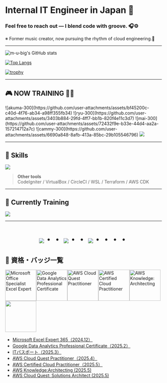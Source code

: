 # Internal IT Engineer in Japan 👋  
### Feel free to reach out — I blend code with groove. 🎧⚙️  
※ Former music creator, now pursuing the rhythm of cloud engineering.🎸


---

![m-u-big's GitHub stats](https://github-readme-stats.vercel.app/api?username=m-u-big&show_icons=true&theme=vue-dark)

[![Top Langs](https://github-readme-stats.vercel.app/api/top-langs/?username=m-u-big&layout=compact&theme=vue-dark)](https://github.com/anuraghazra/github-readme-stats)

[![trophy](https://github-profile-trophy.vercel.app/?username=m-u-big&theme=discord)](https://github.com/ryo-ma/github-profile-trophy)

---

## 🎮 NOW TRAINING 🏋️‍♂️

<p align="left">
    ![akuma-300](https://github.com/user-attachments/assets/bf45200c-c40d-4f76-ab34-a98ff355fb34)
![ryu-300](https://github.com/user-attachments/assets/3403b884-29fd-4ff7-bb1b-820f4e11c3d7)
![mai-300](https://github.com/user-attachments/assets/72432f9e-b33e-44d4-aa2a-157214712a7c)
![cammy-300](https://github.com/user-attachments/assets/6690a848-8afb-413a-85bc-29b105546796)

  </a>
  <a href="mailto:your.email@example.com">
    <img src="https://img.shields.io/badge/Gmail-d14836?style=flat-square&logo=Gmail&logoColor=white" />
  </a>
</p>

---

## 🧰 Skills

<img src="https://skillicons.dev/icons?i=html,css,js,typescript,firebase,react,vue,next,sqlite,mysql,github,vscode,docker,laravel,cakephp,discord,php,gitlab,jquery,aws,vite" />

<br />

> **Other tools**  
> CodeIgniter / VirtualBox / CircleCI / WSL / Terraform / AWS CDK

---

## 🔧 Currently Training

<img src="https://skillicons.dev/icons?i=react,next,typescript,mysql,laravel,docker,vscode,github" />

---

<!-- Decorative animation -->
<div align="center">
  <h1>
    <img src="https://user-images.githubusercontent.com/44926913/175852850-3fb6c715-1856-41ff-8c1f-94ce3b03b458.gif">・・
    <img src="https://user-images.githubusercontent.com/44926913/175853109-f8850656-6704-4a8a-bee6-9aca154d929b.gif">・・
    <img src="https://user-images.githubusercontent.com/44926913/175853154-5449d974-975e-44a6-ab84-a86031265e40.gif">・・・・
  </h1>
</div>


## 🏅 資格・バッジ一覧

<a href="https://www.credly.com/badges/675fe2a4-899b-45a5-a695-c51450d04ff4/public_url" target="_blank"><img src="https://github.com/user-attachments/assets/377158d2-9a4b-41ad-9c7c-14f5e636962a" alt="Microsoft Office Specialist Excel Expert" width="100"></a><a href="https://www.credly.com/badges/90ca542c-f248-4188-80b3-84e19ddc628d/public_url" target="_blank"><img src="https://github.com/user-attachments/assets/6d5b28e0-0663-4c73-890d-ae853c78247c" alt="Google Data Analytics Professional Certificate" width="100"></a><a href="https://www.credly.com/badges/34f9f6e4-1fd4-4615-807c-d19fae1cfdc6/public_url" target="_blank"><img src="https://github.com/user-attachments/assets/d6a4d620-28e8-41bd-b13e-8995e9954124" alt="AWS Cloud Quest Practitioner" width="100"></a><a href="https://www.credly.com/badges/9189ac9f-a90c-40b7-98f3-0b2f6cae0632/public_url" target="_blank"><img src="https://github.com/user-attachments/assets/2ea31509-356e-4014-9ca0-605f28ae8b1a" alt="AWS Certified Cloud Practitioner" width="100"></a><a href="#" target="_blank"><a href="https://www.credly.com/badges/264b04af-bc82-48af-8b16-7027bd4f99a2/public_url" target="_blank"><img src="https://github.com/user-attachments/assets/afe119d1-c97e-4b8e-b22d-7aa1a071ef25" alt="AWS Knowledge: Architecting" width="100"></a><a href="https://www.credly.com/badges/8d6b26de-fc85-4abf-b9e7-8514a3804a0a/public_url" target="blank"><img src="https://github.com/user-attachments/assets/e092651c-8599-4e29-80d8-85d9451b74f5" width="100">

- Microsoft Excel Expert 365（2024.12）  
- Google Data Analytics Professional Certificate（2025.2）  
- ITパスポート（2025.3）
- AWS Cloud Quest Practitioner（2025.4）  
- AWS Certified Cloud Practitioner（2025.5）  
- AWS Knowledge:Architecting (2025.5)
- AWS Cloud Quest: Solutions Architect (2025.5)
